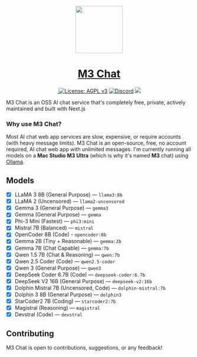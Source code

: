 <p align="center">
  <a href="https://m3-chat.vercel.app">
    <picture>
      <source media="(prefers-color-scheme: dark)" srcset="https://github.com/user-attachments/assets/37242413-0907-4dfa-b5e9-feb28ed9d778">
      <img src="https://github.com/user-attachments/assets/37242413-0907-4dfa-b5e9-feb28ed9d778" height="128">
    </picture>
    <h1 align="center">M3 Chat</h1>
  </a>
</p>

<p align="center">
  <a href="https://m3-chat.vercel.app">
    <img src="https://deploy-badge.vercel.app/vercel/m3-chat?style=for-the-badge&name=Vercel&labelColor=000000&color=" alt="">
  </a>
  <a href="./LICENSE"><img src="https://img.shields.io/github/license/m3-chat/frontend?logo=github&style=for-the-badge&labelColor=000000&color=" alt="License: AGPL v3"></a>
  <a href="https://discord.gg/8aNqjKFb"><img alt="Discord" src="https://img.shields.io/discord/1384581817755238430?logo=discord&style=for-the-badge&labelColor=000000&color="></a>
  <a href="https://github.com/orgs/m3-chat/discussions">
    <img src="https://img.shields.io/badge/Join%20the%20community-blueviolet.svg?style=for-the-badge&logo=github&labelColor=000000&logoWidth=20&logoColor=white">
  </a>
</p>

M3 Chat is an OSS AI chat service that's completely free, private, actively maintained and built with Next.js

### Why use M3 Chat?
Most AI chat web app services are slow, expensive, or require accounts (with heavy message limits). M3 Chat is an open-source, free, no account required, AI chat web app with unlimited messages.
I'm currently running all models on a **Mac Studio M3 Ultra** (which is why it's named **M3** chat) using [Ollama](https://ollama.com).

## Models
- [x] LLaMA 3 8B (General Purpose) — `llama3:8b`
- [x] LLaMA 2 (Uncensored) — `llama2-uncensored`
- [x] Gemma 3 (General Purpose) — `gemma3`
- [x] Gemma (General Purpose) — `gemma`
- [x] Phi-3 Mini (Fastest) — `phi3:mini`
- [x] Mistral 7B (Balanced) — `mistral`
- [x] OpenCoder 8B (Code) - `opencoder:8b`
- [x] Gemma 2B (Tiny + Reasonable) — `gemma:2b`
- [x] Gemma 7B (Chat Capable) — `gemma:7b`
- [x] Qwen 1.5 7B (Chat & Reasoning) — `qwen:7b`
- [x] Qwen 2.5 Coder (Code) — `qwen2.5-coder`
- [x] Qwen 3 (General Purpose) — `qwen3`
- [x] DeepSeek Coder 6.7B (Code) — `deepseek-coder:6.7b`
- [x] DeepSeek V2 16B (General Purpose) — `deepseek-v2:16b`
- [x] Dolphin Mistral 7B (Uncensored, Code) — `dolphin-mistral:7b`
- [x] Dolphin 3 8B (General Purpose) — `dolphin3`
- [x] StarCoder2 7B (Coding) — `starcoder2:7b`
- [x] Magistral (Reasoning) — `magistral`
- [x] Devstral (Code) — `devstral`

## Contributing
M3 Chat is open to contributions, suggestions, or any feedback!
